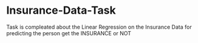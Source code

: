 # Insurance-Data-Task

Task is compleated about the Linear Regression on the Insurance Data for predicting the person get the INSURANCE or NOT

